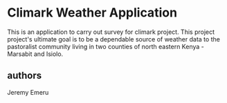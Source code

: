 # Climark Weather Application

This is an application to carry out survey for climark project. This project
project's ultimate goal is to be a dependable source of weather data to the
pastoralist community living in two counties of north eastern Kenya -Marsabit
and Isiolo.

## authors
Jeremy
Emeru
